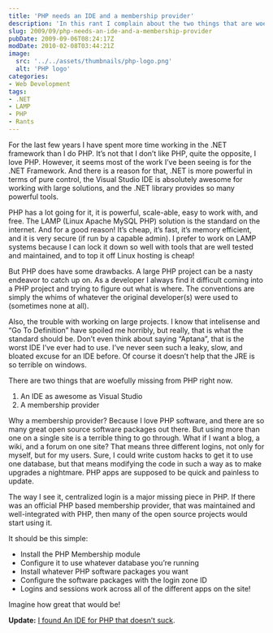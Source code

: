 ```yaml
---
title: 'PHP needs an IDE and a membership provider'
description: 'In this rant I complain about the two things that are woefully missing for PHP development right now: An IDE as awesome as Visual Studio and a membership provider.'
slug: 2009/09/php-needs-an-ide-and-a-membership-provider
pubDate: 2009-09-06T08:24:17Z
modDate: 2010-02-08T03:44:21Z
image:
  src: '../../assets/thumbnails/php-logo.png'
  alt: 'PHP logo'
categories:
- Web Development
tags:
- .NET
- LAMP
- PHP
- Rants
---
```


For the last few years I have spent more time working in the .NET framework than I do PHP. It’s not that I don’t like PHP, quite the opposite, I love PHP. However, it seems most of the work I’ve been seeing is for the .NET Framework. And there is a reason for that, .NET is more powerful in terms of pure control, the Visual Studio IDE is absolutely awesome for working with large solutions, and the .NET library provides so many powerful tools.

PHP has a lot going for it, it is powerful, scale-able, easy to work with, and free. The LAMP (Linux Apache MySQL PHP) solution is the standard on the internet. And for a good reason! It’s cheap, it’s fast, it’s memory efficient, and it is very secure (if run by a capable admin). I prefer to work on LAMP systems because I can lock it down so well with tools that are well tested and maintained, and to top it off Linux hosting is cheap!

But PHP does have some drawbacks. A large PHP project can be a nasty endeavor to catch up on. As a developer I always find it difficult coming into a PHP project and trying to figure out what is where. The conventions are simply the whims of whatever the original developer(s) were used to (sometimes none at all).

<!-- more -->

Also, the trouble with working on large projects. I know that intelisense and “Go To Definition” have spoiled me horribly, but really, that is what the standard should be. Don’t even think about saying “Aptana”, that is the worst IDE I’ve ever had to use. I’ve never seen such a leaky, slow, and bloated excuse for an IDE before. Of course it doesn’t help that the JRE is so terrible on windows.

There are two things that are woefully missing from PHP right now.

 1. An IDE as awesome as Visual Studio
 2. A membership provider

Why a membership provider? Because I love PHP software, and there are so many great open source software packages out there. But using more than one on a single site is a terrible thing to go through. What if I want a blog, a wiki, and a forum on one site? That means three different logins, not only for myself, but for my users. Sure, I could write custom hacks to get it to use one database, but that means modifying the code in such a way as to make upgrades a nightmare. PHP apps are supposed to be quick and painless to update.

The way I see it, centralized login is a major missing piece in PHP. If there was an official PHP based membership provider, that was maintained and well-integrated with PHP, then many of the open source projects would start using it.

It should be this simple:

 * Install the PHP Membership module
 * Configure it to use whatever database you’re running
 * Install whatever PHP software packages you want
 * Configure the software packages with the login zone ID
 * Logins and sessions work across all of the different apps on the site!

Imagine how great that would be!

**Update:** [I found An IDE for PHP that doesn’t suck](/2010/01/an-ide-for-php-that-doesnt-suck/).
